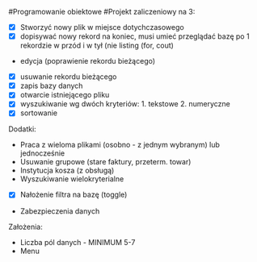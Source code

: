 #Programowanie obiektowe
#Projekt zaliczeniowy
na 3:

* [x] Stworzyć nowy plik w miejsce dotychczasowego
* [x] dopisywać nowy rekord na koniec, musi umieć przeglądać bazę po 1 rekordzie w przód i w tył (nie listing (for, cout)
* edycja (poprawienie rekordu bieżącego)
* [x] usuwanie rekordu bieżącego
* [x] zapis bazy danych
* [x] otwarcie istniejącego pliku
* [x] wyszukiwanie wg dwóch kryteriów:
		1. tekstowe
		2. numeryczne
* [x] sortowanie

Dodatki:

* Praca z wieloma plikami (osobno - z jednym wybranym) lub jednocześnie
* Usuwanie grupowe (stare faktury, przeterm. towar)
* Instytucja kosza (z obsługą)
* Wyszukiwanie wielokryterialne
* [x] Nałożenie filtra na bazę (toggle)
* Zabezpieczenia danych

Założenia:
* Liczba pól danych - MINIMUM 5-7
* Menu